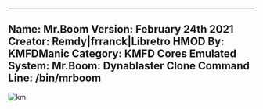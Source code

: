 -----------------------
Name: Mr.Boom
Version: February 24th 2021
Creator: Remdy|frranck|Libretro
HMOD By: KMFDManic
Category: KMFD Cores
Emulated System: Mr.Boom: Dynablaster Clone
Command Line: /bin/mrboom
-----------------------
![km](https://i.imgur.com/xR57cBo.png)
